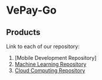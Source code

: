 # VePay-Go


## Products
Link to each of our repository:
1. [Mobile Development Repository] 
2. [Machine Learning Repository](https://github.com/marcellinus-witarsah/VePay-Go-ML)
3. [Cloud Computing Repository](https://github.com/calvinwong78/Vepay-Go-CC)
